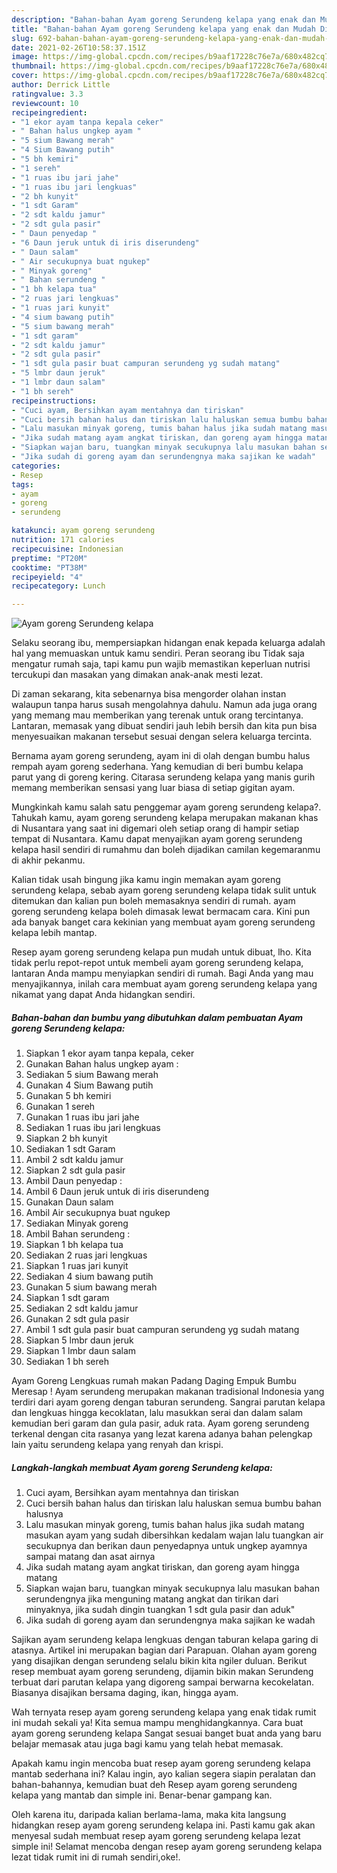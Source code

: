 ```yaml
---
description: "Bahan-bahan Ayam goreng Serundeng kelapa yang enak dan Mudah Dibuat"
title: "Bahan-bahan Ayam goreng Serundeng kelapa yang enak dan Mudah Dibuat"
slug: 692-bahan-bahan-ayam-goreng-serundeng-kelapa-yang-enak-dan-mudah-dibuat
date: 2021-02-26T10:58:37.151Z
image: https://img-global.cpcdn.com/recipes/b9aaf17228c76e7a/680x482cq70/ayam-goreng-serundeng-kelapa-foto-resep-utama.jpg
thumbnail: https://img-global.cpcdn.com/recipes/b9aaf17228c76e7a/680x482cq70/ayam-goreng-serundeng-kelapa-foto-resep-utama.jpg
cover: https://img-global.cpcdn.com/recipes/b9aaf17228c76e7a/680x482cq70/ayam-goreng-serundeng-kelapa-foto-resep-utama.jpg
author: Derrick Little
ratingvalue: 3.3
reviewcount: 10
recipeingredient:
- "1 ekor ayam tanpa kepala ceker"
- " Bahan halus ungkep ayam "
- "5 sium Bawang merah"
- "4 Sium Bawang putih"
- "5 bh kemiri"
- "1 sereh"
- "1 ruas ibu jari jahe"
- "1 ruas ibu jari lengkuas"
- "2 bh kunyit"
- "1 sdt Garam"
- "2 sdt kaldu jamur"
- "2 sdt gula pasir"
- " Daun penyedap "
- "6 Daun jeruk untuk di iris diserundeng"
- " Daun salam"
- " Air secukupnya buat ngukep"
- " Minyak goreng"
- " Bahan serundeng "
- "1 bh kelapa tua"
- "2 ruas jari lengkuas"
- "1 ruas jari kunyit"
- "4 sium bawang putih"
- "5 sium bawang merah"
- "1 sdt garam"
- "2 sdt kaldu jamur"
- "2 sdt gula pasir"
- "1 sdt gula pasir buat campuran serundeng yg sudah matang"
- "5 lmbr daun jeruk"
- "1 lmbr daun salam"
- "1 bh sereh"
recipeinstructions:
- "Cuci ayam, Bersihkan ayam mentahnya dan tiriskan"
- "Cuci bersih bahan halus dan tiriskan lalu haluskan semua bumbu bahan halusnya"
- "Lalu masukan minyak goreng, tumis bahan halus jika sudah matang masukan ayam yang sudah dibersihkan kedalam wajan lalu tuangkan air secukupnya dan berikan daun penyedapnya untuk ungkep ayamnya sampai matang dan asat airnya"
- "Jika sudah matang ayam angkat tiriskan, dan goreng ayam hingga matang"
- "Siapkan wajan baru, tuangkan minyak secukupnya lalu masukan bahan serundengnya jika menguning matang angkat dan tirikan dari minyaknya, jika sudah dingin tuangkan 1 sdt gula pasir dan aduk&#34;"
- "Jika sudah di goreng ayam dan serundengnya maka sajikan ke wadah"
categories:
- Resep
tags:
- ayam
- goreng
- serundeng

katakunci: ayam goreng serundeng 
nutrition: 171 calories
recipecuisine: Indonesian
preptime: "PT20M"
cooktime: "PT38M"
recipeyield: "4"
recipecategory: Lunch

---
```



![Ayam goreng Serundeng kelapa](https://img-global.cpcdn.com/recipes/b9aaf17228c76e7a/680x482cq70/ayam-goreng-serundeng-kelapa-foto-resep-utama.jpg)

Selaku seorang ibu, mempersiapkan hidangan enak kepada keluarga adalah hal yang memuaskan untuk kamu sendiri. Peran seorang ibu Tidak saja mengatur rumah saja, tapi kamu pun wajib memastikan keperluan nutrisi tercukupi dan masakan yang dimakan anak-anak mesti lezat.

Di zaman  sekarang, kita sebenarnya bisa mengorder olahan instan walaupun tanpa harus susah mengolahnya dahulu. Namun ada juga orang yang memang mau memberikan yang terenak untuk orang tercintanya. Lantaran, memasak yang dibuat sendiri jauh lebih bersih dan kita pun bisa menyesuaikan makanan tersebut sesuai dengan selera keluarga tercinta. 

Bernama ayam goreng serundeng, ayam ini di olah dengan bumbu halus rempah ayam goreng sederhana. Yang kemudian di beri bumbu kelapa parut yang di goreng kering. Citarasa serundeng kelapa yang manis gurih memang memberikan sensasi yang luar biasa di setiap gigitan ayam.

Mungkinkah kamu salah satu penggemar ayam goreng serundeng kelapa?. Tahukah kamu, ayam goreng serundeng kelapa merupakan makanan khas di Nusantara yang saat ini digemari oleh setiap orang di hampir setiap tempat di Nusantara. Kamu dapat menyajikan ayam goreng serundeng kelapa hasil sendiri di rumahmu dan boleh dijadikan camilan kegemaranmu di akhir pekanmu.

Kalian tidak usah bingung jika kamu ingin memakan ayam goreng serundeng kelapa, sebab ayam goreng serundeng kelapa tidak sulit untuk ditemukan dan kalian pun boleh memasaknya sendiri di rumah. ayam goreng serundeng kelapa boleh dimasak lewat bermacam cara. Kini pun ada banyak banget cara kekinian yang membuat ayam goreng serundeng kelapa lebih mantap.

Resep ayam goreng serundeng kelapa pun mudah untuk dibuat, lho. Kita tidak perlu repot-repot untuk membeli ayam goreng serundeng kelapa, lantaran Anda mampu menyiapkan sendiri di rumah. Bagi Anda yang mau menyajikannya, inilah cara membuat ayam goreng serundeng kelapa yang nikamat yang dapat Anda hidangkan sendiri.

<!--inarticleads1-->

##### Bahan-bahan dan bumbu yang dibutuhkan dalam pembuatan Ayam goreng Serundeng kelapa:

1. Siapkan 1 ekor ayam tanpa kepala, ceker
1. Gunakan  Bahan halus ungkep ayam :
1. Sediakan 5 sium Bawang merah
1. Gunakan 4 Sium Bawang putih
1. Gunakan 5 bh kemiri
1. Gunakan 1 sereh
1. Gunakan 1 ruas ibu jari jahe
1. Sediakan 1 ruas ibu jari lengkuas
1. Siapkan 2 bh kunyit
1. Sediakan 1 sdt Garam
1. Ambil 2 sdt kaldu jamur
1. Siapkan 2 sdt gula pasir
1. Ambil  Daun penyedap :
1. Ambil 6 Daun jeruk untuk di iris diserundeng
1. Gunakan  Daun salam
1. Ambil  Air secukupnya buat ngukep
1. Sediakan  Minyak goreng
1. Ambil  Bahan serundeng :
1. Siapkan 1 bh kelapa tua
1. Sediakan 2 ruas jari lengkuas
1. Siapkan 1 ruas jari kunyit
1. Sediakan 4 sium bawang putih
1. Gunakan 5 sium bawang merah
1. Siapkan 1 sdt garam
1. Sediakan 2 sdt kaldu jamur
1. Gunakan 2 sdt gula pasir
1. Ambil 1 sdt gula pasir buat campuran serundeng yg sudah matang
1. Siapkan 5 lmbr daun jeruk
1. Siapkan 1 lmbr daun salam
1. Sediakan 1 bh sereh


Ayam Goreng Lengkuas rumah makan Padang Daging Empuk Bumbu Meresap ! Ayam serundeng merupakan makanan tradisional Indonesia yang terdiri dari ayam goreng dengan taburan serundeng. Sangrai parutan kelapa dan lengkuas hingga kecoklatan, lalu masukkan serai dan dalam salam kemudian beri garam dan gula pasir, aduk rata. Ayam goreng serundeng terkenal dengan cita rasanya yang lezat karena adanya bahan pelengkap lain yaitu serundeng kelapa yang renyah dan krispi. 

<!--inarticleads2-->

##### Langkah-langkah membuat Ayam goreng Serundeng kelapa:

1. Cuci ayam, Bersihkan ayam mentahnya dan tiriskan
1. Cuci bersih bahan halus dan tiriskan lalu haluskan semua bumbu bahan halusnya
1. Lalu masukan minyak goreng, tumis bahan halus jika sudah matang masukan ayam yang sudah dibersihkan kedalam wajan lalu tuangkan air secukupnya dan berikan daun penyedapnya untuk ungkep ayamnya sampai matang dan asat airnya
1. Jika sudah matang ayam angkat tiriskan, dan goreng ayam hingga matang
1. Siapkan wajan baru, tuangkan minyak secukupnya lalu masukan bahan serundengnya jika menguning matang angkat dan tirikan dari minyaknya, jika sudah dingin tuangkan 1 sdt gula pasir dan aduk&#34;
1. Jika sudah di goreng ayam dan serundengnya maka sajikan ke wadah


Sajikan ayam serundeng kelapa lengkuas dengan taburan kelapa garing di atasnya. Artikel ini merupakan bagian dari Parapuan. Olahan ayam goreng yang disajikan dengan serundeng selalu bikin kita ngiler duluan. Berikut resep membuat ayam goreng serundeng, dijamin bikin makan Serundeng terbuat dari parutan kelapa yang digoreng sampai berwarna kecokelatan. Biasanya disajikan bersama daging, ikan, hingga ayam. 

Wah ternyata resep ayam goreng serundeng kelapa yang enak tidak rumit ini mudah sekali ya! Kita semua mampu menghidangkannya. Cara buat ayam goreng serundeng kelapa Sangat sesuai banget buat anda yang baru belajar memasak atau juga bagi kamu yang telah hebat memasak.

Apakah kamu ingin mencoba buat resep ayam goreng serundeng kelapa mantab sederhana ini? Kalau ingin, ayo kalian segera siapin peralatan dan bahan-bahannya, kemudian buat deh Resep ayam goreng serundeng kelapa yang mantab dan simple ini. Benar-benar gampang kan. 

Oleh karena itu, daripada kalian berlama-lama, maka kita langsung hidangkan resep ayam goreng serundeng kelapa ini. Pasti kamu gak akan menyesal sudah membuat resep ayam goreng serundeng kelapa lezat simple ini! Selamat mencoba dengan resep ayam goreng serundeng kelapa lezat tidak rumit ini di rumah sendiri,oke!.

